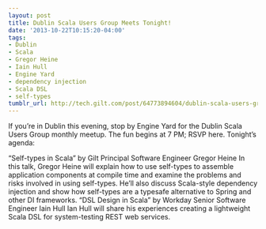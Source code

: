 ```yaml
---
layout: post
title: Dublin Scala Users Group Meets Tonight!
date: '2013-10-22T10:15:20-04:00'
tags:
- Dublin
- Scala
- Gregor Heine
- Iain Hull
- Engine Yard
- dependency injection
- Scala DSL
- self-types
tumblr_url: http://tech.gilt.com/post/64773894604/dublin-scala-users-group-meets-tonight
---
```

If you’re in Dublin this evening, stop by Engine Yard for the Dublin Scala Users Group monthly meetup. The fun begins at 7 PM; RSVP here.
Tonight’s agenda:

“Self-types in Scala” by Gilt Principal Software Engineer Gregor Heine  In this talk, Gregor Heine will explain how to use self-types to assemble application components at compile time and examine the problems and risks involved in using self-types. He’ll also discuss Scala-style dependency injection and show how self-types are a typesafe alternative to Spring and other DI frameworks. “DSL Design in Scala” by Workday Senior Software Engineer Iain Hull  Ian Hull will share his experiences creating a lightweight Scala DSL for system-testing REST web services.
